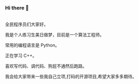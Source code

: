 ### Hi there 👋
<br />
全民程序员们大家好。

我是个人练习生美日做梦，目前是一个算法工程师。

常用的编程语言是 Python。

正在学习 C++。

喜欢写代码、调代码、狗屁不通然后跑路。

我会给大家带来一些我自己立项,打码的开源项目,希望大家多多期待。

<br />
<!--
**yangzhibo-creator/yangzhibo-creator** is a ✨ _special_ ✨ repository because its `README.md` (this file) appears on your GitHub profile.

Here are some ideas to get you started:



